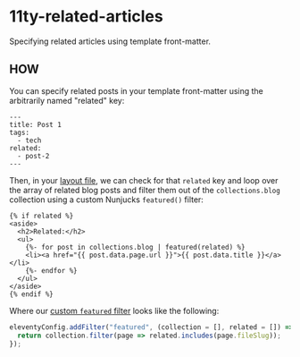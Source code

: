 # 11ty-related-articles

Specifying related articles using template front-matter.

## HOW

You can specify related posts in your template front-matter using the arbitrarily named "related" key:

```njk
---
title: Post 1
tags:
  - tech
related:
  - post-2
---
```

Then, in your [layout file](src/_includes/layouts/blog.njk), we can check for that `related` key and loop over the array of related blog posts and filter them out of the `collections.blog` collection using a custom Nunjucks `featured()` filter:

```njk
{% if related %}
<aside>
  <h2>Related:</h2>
  <ul>
    {%- for post in collections.blog | featured(related) %}
    <li><a href="{{ post.data.page.url }}">{{ post.data.title }}</a></li>
    {%- endfor %}
  </ul>
</aside>
{% endif %}
```

Where our [custom `featured` filter](.eleventy.js) looks like the following:

```js
eleventyConfig.addFilter("featured", (collection = [], related = []) => {
  return collection.filter(page => related.includes(page.fileSlug));
});
```
